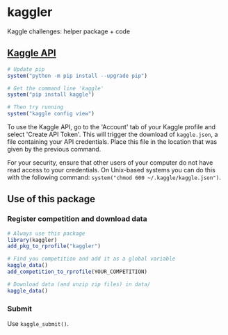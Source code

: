 # kaggler

Kaggle challenges: helper package + code


## [Kaggle API](https://github.com/Kaggle/kaggle-api)

```r
# Update pip
system("python -m pip install --upgrade pip")

# Get the command line 'kaggle'
system("pip install kaggle")

# Then try running
system("kaggle config view")
```

To use the Kaggle API, go to the 'Account' tab of your Kaggle profile and select 'Create API Token'. This will trigger the download of `kaggle.json`, a file containing your API credentials. Place this file in the location that was given by the previous command.

For your security, ensure that other users of your computer do not have read access to your credentials. On Unix-based systems you can do this with the following command: `system("chmod 600 ~/.kaggle/kaggle.json")`.

## Use of this package

### Register competition and download data

```r
# Always use this package
library(kaggler)
add_pkg_to_rprofile("kaggler")

# Find you competition and add it as a global variable
kaggle_data()
add_competition_to_rprofile(YOUR_COMPETITION)

# Download data (and unzip zip files) in data/
kaggle_data()
```

### Submit

Use `kaggle_submit()`.
